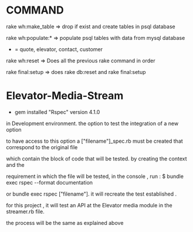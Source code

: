 # COMMAND

rake wh:make_table  => drop if exist and create tables in psql database

rake wh:populate:* => populate psql tables with data from mysql database 

* = quote, elevator, contact, customer

rake wh:reset => Does all the previous rake command in order

rake final:setup  => does rake db:reset and rake final:setup
# Elevator-Media-Stream

- gem installed "Rspec" version 4.1.0

in Development environment. the option to test the integration of a new option

to have access to this option a ["filename"]_spec.rb must be created that correspond to the original file

which contain the block of code that will be tested.  by creating the context and the 

requirement in which the file will be tested, in the console , run : $ bundle exec rspec --format documentation 

or bundle exec rspec ["filename"]. it will recreate the test established . 

for this project , it will test an API at the Elevator media module in the streamer.rb file.

the process will be the same as explained above